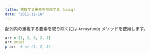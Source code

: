 ```yaml
---
title: 重複する要素を削除する (uniq)
date: "2011-11-16"
---
```


配列内の重複する要素を取り除くには `Array#uniq` メソッドを使用します。

```ruby
arr = [1, 2, 3, 2, 1]
arr.uniq!
p arr  # => [1, 2, 3]
```

